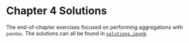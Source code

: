 # Chapter 4 Solutions

The end-of-chapter exercises focused on performing aggregations with `pandas`. The solutions can all be found in [`solutions.ipynb`](./solutions.ipynb).
